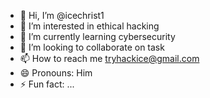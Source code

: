 - 👋 Hi, I’m @icechrist1
- 👀 I’m interested in ethical hacking
- 🌱 I’m currently learning cybersecurity
- 💞️ I’m looking to collaborate on task
- 📫 How to reach me tryhackice@gmail.com
- 😄 Pronouns: Him
- ⚡ Fun fact: ...

<!---
icechrist1/icechrist1 is a ✨ special ✨ repository because its `README.md` (this file) appears on your GitHub profile.
You can click the Preview link to take a look at your changes.
--->
